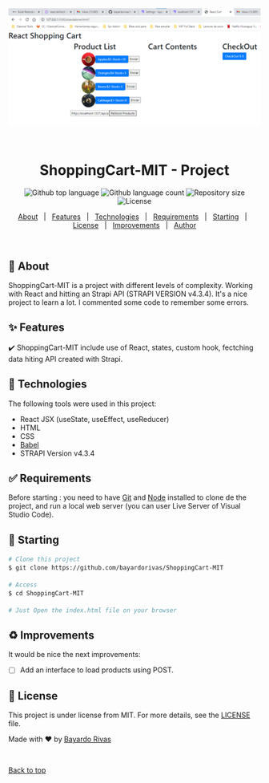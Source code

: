 <div align="center" id="top"> 
  <img src="./images/splash.png" alt="ShoppingCart-MIT Project" />

  &#xa0;

</div>

<h1 align="center">ShoppingCart-MIT - Project</h1>

<p align="center">
  <img alt="Github top language" src="https://img.shields.io/github/languages/top/bayardorivas/ShoppingCart-MIT?color=56BEB8">

  <img alt="Github language count" src="https://img.shields.io/github/languages/count/bayardorivas/ShoppingCart-MIT?color=56BEB8">

  <img alt="Repository size" src="https://img.shields.io/github/repo-size/bayardorivas/ShoppingCart-MIT?color=56BEB8">

  <img alt="License" src="https://img.shields.io/github/license/bayardorivas/ShoppingCart-MIT?color=56BEB8">

  <!-- <img alt="Github issues" src="https://img.shields.io/github/issues/bayardorivas/ShoppingCart-MIT?color=56BEB8" /> -->

  <!-- <img alt="Github forks" src="https://img.shields.io/github/forks/bayardorivas/ShoppingCart-MIT?color=56BEB8" /> -->

  <!-- <img alt="Github stars" src="https://img.shields.io/github/stars/bayardorivas/ShoppingCart-MIT?color=56BEB8" /> -->
</p>

<!-- Status -->

<!-- <h4 align="center"> 
	🚧  Real Time Bus Tracker 🚀 Under construction...  🚧
</h4> 

<hr> -->

<p align="center">
  <a href="#dart-about">About</a> &#xa0; | &#xa0; 
  <a href="#sparkles-features">Features</a> &#xa0; | &#xa0;
  <a href="#rocket-technologies">Technologies</a> &#xa0; | &#xa0;
  <a href="#white_check_mark-requirements">Requirements</a> &#xa0; | &#xa0;
  <a href="#checkered_flag-starting">Starting</a> &#xa0; | &#xa0;
  <a href="#memo-license">License</a> &#xa0; | &#xa0;
  <a href="#recycle-improvements">Improvements</a> &#xa0; | &#xa0;	
  <a href="https://github.com/bayardorivas" target="_blank">Author</a>
</p>

<br>

## :dart: About ##

ShoppingCart-MIT is a project with different levels of complexity. Working with React and hitting an Strapi API (STRAPI VERSION
v4.3.4). It's a nice project to learn a lot. I commented some code to remember some errors.

## :sparkles: Features ##

:heavy_check_mark: ShoppingCart-MIT include use of React, states, custom hook, fectching data hiting API created with Strapi.

## :rocket: Technologies ##

The following tools were used in this project:

- React JSX (useState, useEffect, useReducer)
- HTML
- CSS
- [Babel](https://babeljs.io/)
- STRAPI Version v4.3.4

## :white_check_mark: Requirements ##

Before starting : you need to have [Git](https://git-scm.com) and [Node](https://nodejs.org/en/) installed to clone de the project, and run a local web server (you can user Live Server of Visual Studio Code).

## :checkered_flag: Starting ##

```bash
# Clone this project
$ git clone https://github.com/bayardorivas/ShoppingCart-MIT

# Access
$ cd ShoppingCart-MIT

# Just Open the index.html file on your browser
```
## :recycle: Improvements ##

It would be nice the next improvements:
- [ ] Add an interface to load products using POST.

## :memo: License ##

This project is under license from MIT. For more details, see the [LICENSE](LICENSE.md) file.

Made with :heart: by <a href="https://github.com/bayardorivas" target="_blank">Bayardo Rivas</a>

&#xa0;

<a href="#top">Back to top</a>
